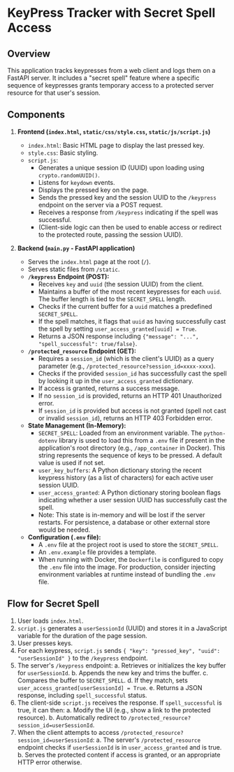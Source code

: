 # KeyPress Tracker with Secret Spell Access

## Overview

This application tracks keypresses from a web client and logs them on a FastAPI server. It includes a "secret spell" feature where a specific sequence of keypresses grants temporary access to a protected server resource for that user's session.

## Components

1.  **Frontend (`index.html`, `static/css/style.css`, `static/js/script.js`)**
    *   `index.html`: Basic HTML page to display the last pressed key.
    *   `style.css`: Basic styling.
    *   `script.js`:
        *   Generates a unique session ID (UUID) upon loading using `crypto.randomUUID()`.
        *   Listens for `keydown` events.
        *   Displays the pressed key on the page.
        *   Sends the pressed key and the session UUID to the `/keypress` endpoint on the server via a POST request.
        *   Receives a response from `/keypress` indicating if the spell was successful.
        *   (Client-side logic can then be used to enable access or redirect to the protected route, passing the session UUID).

2.  **Backend (`main.py` - FastAPI application)**
    *   Serves the `index.html` page at the root (`/`).
    *   Serves static files from `/static`.
    *   **`/keypress` Endpoint (POST):**
        *   Receives `key` and `uuid` (the session UUID) from the client.
        *   Maintains a buffer of the most recent keypresses for each `uuid`. The buffer length is tied to the `SECRET_SPELL` length.
        *   Checks if the current buffer for a `uuid` matches a predefined `SECRET_SPELL`.
        *   If the spell matches, it flags that `uuid` as having successfully cast the spell by setting `user_access_granted[uuid] = True`.
        *   Returns a JSON response including `{"message": "...", "spell_successful": true/false}`.
    *   **`/protected_resource` Endpoint (GET):**
        *   Requires a `session_id` (which is the client's UUID) as a query parameter (e.g., `/protected_resource?session_id=xxxx-xxxx`).
        *   Checks if the provided `session_id` has successfully cast the spell by looking it up in the `user_access_granted` dictionary.
        *   If access is granted, returns a success message.
        *   If no `session_id` is provided, returns an HTTP 401 Unauthorized error.
        *   If `session_id` is provided but access is not granted (spell not cast or invalid `session_id`), returns an HTTP 403 Forbidden error.
    *   **State Management (In-Memory):**
        *   `SECRET_SPELL`: Loaded from an environment variable. The `python-dotenv` library is used to load this from a `.env` file if present in the application's root directory (e.g., `/app_container` in Docker). This string represents the sequence of keys to be pressed. A default value is used if not set.
        *   `user_key_buffers`: A Python dictionary storing the recent keypress history (as a list of characters) for each active user session UUID.
        *   `user_access_granted`: A Python dictionary storing boolean flags indicating whether a user session UUID has successfully cast the spell.
        *   Note: This state is in-memory and will be lost if the server restarts. For persistence, a database or other external store would be needed.
    *   **Configuration (`.env` file):**
        *   A `.env` file at the project root is used to store the `SECRET_SPELL`.
        *   An `.env.example` file provides a template.
        *   When running with Docker, the `Dockerfile` is configured to copy the `.env` file into the image. For production, consider injecting environment variables at runtime instead of bundling the `.env` file.

## Flow for Secret Spell

1.  User loads `index.html`.
2.  `script.js` generates a `userSessionId` (UUID) and stores it in a JavaScript variable for the duration of the page session.
3.  User presses keys.
4.  For each keypress, `script.js` sends `{ "key": "pressed_key", "uuid": "userSessionId" }` to the `/keypress` endpoint.
5.  The server's `/keypress` endpoint:
    a.  Retrieves or initializes the key buffer for `userSessionId`.
    b.  Appends the new key and trims the buffer.
    c.  Compares the buffer to `SECRET_SPELL`.
    d.  If they match, sets `user_access_granted[userSessionId] = True`.
    e.  Returns a JSON response, including `spell_successful` status.
6.  The client-side `script.js` receives the response. If `spell_successful` is true, it can then:
    a.  Modify the UI (e.g., show a link to the protected resource).
    b.  Automatically redirect to `/protected_resource?session_id=userSessionId`.
7.  When the client attempts to access `/protected_resource?session_id=userSessionId`:
    a.  The server's `/protected_resource` endpoint checks if `userSessionId` is in `user_access_granted` and is true.
    b.  Serves the protected content if access is granted, or an appropriate HTTP error otherwise.
